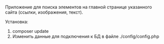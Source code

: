 Приложение для поиска элементов на главной странице указанного сайта (ссылки, изображения, текст).

Установка:
1. composer update
2. Изменить данные для подключения к БД в файле ./config/config.php

